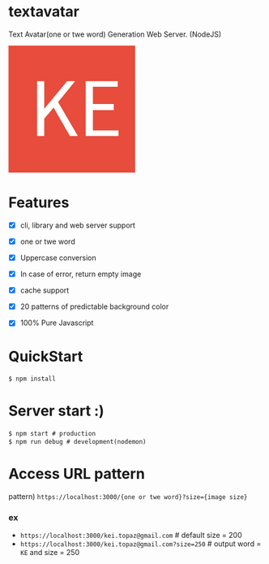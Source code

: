 # textavatar

Text Avatar(one or twe word) Generation Web Server. (NodeJS)

![textavatar](art/kei.topaz@gmail.png)

# Features

- [x] cli, library and web server support
- [x] one or twe word
- [x] Uppercase conversion
- [x] In case of error, return empty image
- [x] cache support
- [x] 20 patterns of predictable background color
- [x] 100% Pure Javascript


# QuickStart

```
$ npm install
```

# Server start :)

```
$ npm start # production
$ npm run debug # development(nodemon)
```

# Access URL pattern

pattern) `https://localhost:3000/{one or twe word}?size={image size}`

### ex
- `https://localhost:3000/kei.topaz@gmail.com` # default size = 200
- `https://localhost:3000/kei.topaz@gmail.com?size=250` # output word = `KE` and size = 250